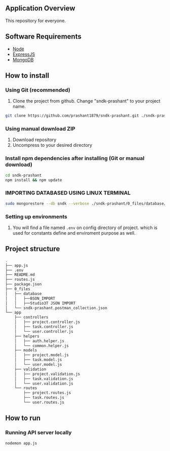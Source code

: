 ## Application Overview

This repository for everyone.

## Software Requirements

- [Node](https://nodejs.org/en/download/)
- [ExpressJS](https://www.npmjs.com/package/express)
- [MongoDB](https://www.mongodb.com/)

## How to install

### Using Git (recommended)

1.  Clone the project from github. Change "sndk-prashant" to your project name.

```bash
git clone https://github.com/prashant1879/sndk-prashant.git ./sndk-prashant
```

### Using manual download ZIP

1.  Download repository
2.  Uncompress to your desired directory

### Install npm dependencies after installing (Git or manual download)

```bash
cd sndk-prashant
npm install && npm update
```

### IMPORTING DATABASED USING LINUX TERMINAL

```bash
sudo mongorestore --db sndk --verbose ./sndk-prashant/0_files/database/BSON_IMPORT
```

### Setting up environments

1.  You will find a file named `.env` on config directory of project. which is used for constants define and enviroment purpose as well.

## Project structure

```sh
.
├── app.js
├── .env
├── README.md
├── routes.js
├── package.json
├── 0_files
│   ├── database
│   │   ├──BSON_IMPORT
│   │   ├──Studio3T JSON IMPORT
│   └── sndk-prashant.postman_collection.json
└── app
    ├── controllers
    │   ├── project.controller.js
    │   ├── task.controller.js
    │   └── user.controller.js
    ├── helpers
    │   ├── auth.helper.js
    │   └── common.helper.js
    ├── models
    │   ├── project.model.js
    │   ├── task.model.js
    │   └── user.model.js
    ├── validation
    │   ├── project.validation.js
    │   ├── task.validation.js
    │   └── user.validation.js
    └── routes
        ├── project.routes.js
        ├── task.routes.js
        └── user.routes.js

```

## How to run

### Running API server locally

```bash
nodemon app.js
```
